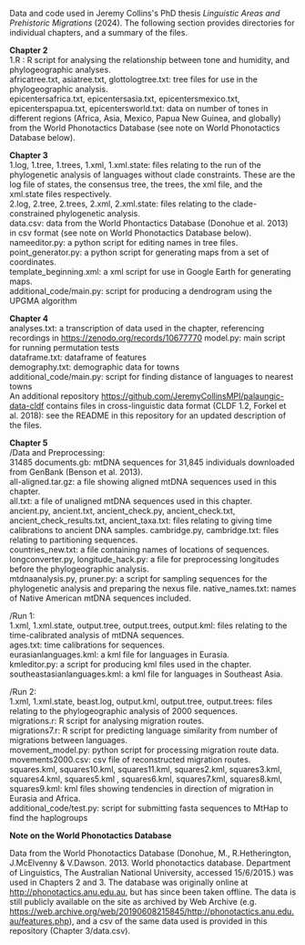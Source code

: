 Data and code used in Jeremy Collins's PhD thesis _Linguistic Areas and Prehistoric Migrations_ (2024). 
The following section provides directories for individual chapters, and a summary of the files. 

**Chapter 2**  
1.R	: R script for analysing the relationship between tone and humidity, and phylogeographic analyses.  
africatree.txt, asiatree.txt, glottologtree.txt: tree files for use in the phylogeographic analysis.  
epicentersafrica.txt, epicentersasia.txt, epicentersmexico.txt, epicenterspapua.txt, epicentersworld.txt: data on number of tones in different regions (Africa, Asia, Mexico, Papua New Guinea, and globally) from the World Phonotactics Database (see note on World Phonotactics Database below).  

**Chapter 3**  
1.log, 1.tree, 1.trees, 1.xml, 1.xml.state: files relating to the run of the phylogenetic analysis of languages without clade constraints.  These are the log file of states, the consensus tree, the trees, the xml file, and the xml.state files respectively.   
2.log, 2.tree, 2.trees, 2.xml, 2.xml.state: files relating to the clade-constrained phylogenetic analysis.   
data.csv: data from the World Phontactics Database (Donohue et al. 2013) in csv format (see note on World Phonotactics Database below).   
nameeditor.py: a python script for editing names in tree files.   
point_generator.py: a python script for generating maps from a set of coordinates.   
template_beginning.xml: a xml script for use in Google Earth for generating maps.   
additional_code/main.py: script for producing a dendrogram using the UPGMA algorithm    

**Chapter 4**  
analyses.txt: a transcription of data used in the chapter, referencing recordings in https://zenodo.org/records/10677770 
model.py: main script for running permutation tests  
dataframe.txt: dataframe of features  
demography.txt: demographic data for towns  
additional_code/main.py: script for finding distance of languages to nearest towns   
An additional repository https://github.com/JeremyCollinsMPI/palaungic-data-cldf contains files in cross-linguistic data format (CLDF 1.2, Forkel et al. 2018): see the README in this repository for an updated description of the files.  

**Chapter 5**  
/Data and Preprocessing:   
31485 documents.gb: mtDNA sequences for 31,845 individuals downloaded from GenBank (Benson et al. 2013).   
all-aligned.tar.gz: a file showing aligned mtDNA sequences used in this chapter.   
all.txt: a file of unaligned mtDNA sequences used in this chapter.   
ancient.py, ancient.txt, ancient_check.py, ancient_check.txt, ancient_check_results.txt, ancient_taxa.txt: files relating to giving time calibrations to ancient DNA samples. 
cambridge.py, cambridge.txt: files relating to partitioning sequences.   
countries_new.txt: a file containing names of locations of sequences.   
longconverter.py, longitude_hack.py: a file for preprocessing longitudes before the phylogeographic analysis.   
mtdnaanalysis.py, pruner.py: a script for sampling sequences for the phylogenetic analysis and preparing the nexus file. 
native_names.txt: names of Native American mtDNA sequences included.   

/Run 1:   
1.xml, 1.xml.state, output.tree, output.trees, output.kml: files relating to the time-calibrated analysis of mtDNA sequences.   
ages.txt: time calibrations for sequences.   
eurasianlanguages.kml: a kml file for languages in Eurasia.   
kmleditor.py: a script for producing kml files used in the chapter.   
southeastasianlanguages.kml: a kml file for languages in Southeast Asia.   

/Run 2:   
1.xml, 1.xml.state, beast.log, output.kml, output.tree, output.trees: files relating to the phylogeographic analysis of 2000 sequences.   
migrations.r: R script for analysing migration routes.   
migrations7.r: R script for predicting language similarity from number of migrations between languages.   
movement_model.py: python script for processing migration route data.   
movements2000.csv: csv file of reconstructed migration routes.   
squares.kml, squares10.kml, squares11.kml, squares2.kml, squares3.kml, squares4.kml, squares5.kml	, squares6.kml, squares7.kml, squares8.kml, squares9.kml: kml files showing tendencies in direction of migration in Eurasia and Africa.  
additional_code/test.py: script for submitting fasta sequences to MtHap to find the haplogroups  

**Note on the World Phonotactics Database**

Data from the World Phonotactics Database (Donohue, M., R.Hetherington, J.McElvenny & V.Dawson.  2013. World phonotactics database.  Department of Linguistics, The Australian National University, accessed 15/6/2015.) was used in Chapters 2 and 3.  The database was originally online at http://phonotactics.anu.edu.au, but has since been taken offline.  The data is still publicly available on the site as archived by Web Archive (e.g. https://web.archive.org/web/20190608215845/http://phonotactics.anu.edu.au/features.php), and a csv of the same data used is provided in this repository (Chapter 3/data.csv).
